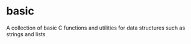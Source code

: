 # basic

A collection of basic C functions and utilities
for data structures such as strings and lists
